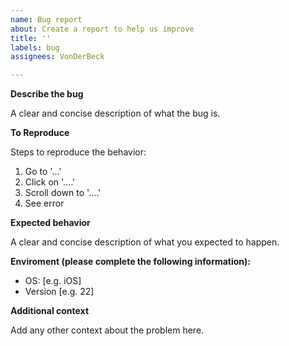 ```yaml
---
name: Bug report
about: Create a report to help us improve
title: ''
labels: bug
assignees: VonDerBeck

---
```


**Describe the bug**

A clear and concise description of what the bug is.

**To Reproduce**

Steps to reproduce the behavior:

1. Go to '...'
2. Click on '....'
3. Scroll down to '....'
4. See error

**Expected behavior**

A clear and concise description of what you expected to happen.

**Enviroment (please complete the following information):**

 - OS: [e.g. iOS]
 - Version [e.g. 22]

**Additional context**

Add any other context about the problem here.
